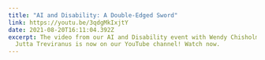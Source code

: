 ```yaml
---
title: "AI and Disability: A Double-Edged Sword"
link: https://youtu.be/3qdgMkIxjtY
date: 2021-08-20T16:11:04.392Z
excerpt: The video from our AI and Disability event with Wendy Chisholm and
  Jutta Treviranus is now on our YouTube channel! Watch now.
---
```

